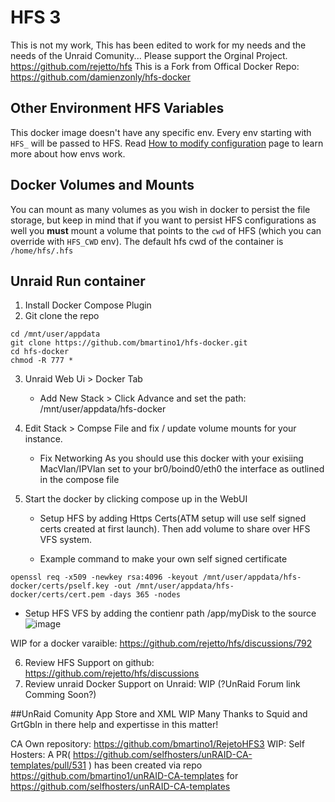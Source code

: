 # HFS 3
This is not my work, This has been edited to work for my needs and the needs of the Unraid Comunity...
Please support the Orginal Project. https://github.com/rejetto/hfs
This is a Fork from Offical Docker Repo: https://github.com/damienzonly/hfs-docker

## Other Environment HFS Variables
This docker image doesn't have any specific env. Every env starting with `HFS_` will be passed to HFS.
Read [How to modify configuration](https://github.com/rejetto/hfs/blob/main/config.md#how-to-modify-configuration) page to learn more about how envs work.

## Docker Volumes and Mounts
You can mount as many volumes as you wish in docker to persist the file storage, but keep in mind that if you want to persist HFS configurations as well you **must** mount a volume that points to the `cwd` of HFS (which you can override with `HFS_CWD` env).
The default hfs cwd of the container is `/home/hfs/.hfs`

## Unraid Run container
1. Install Docker Compose Plugin
2. Git clone the repo
```
cd /mnt/user/appdata
git clone https://github.com/bmartino1/hfs-docker.git
cd hfs-docker
chmod -R 777 *
```
3. Unraid Web Ui > Docker Tab
   - Add New Stack > Click Advance and set the path: /mnt/user/appdata/hfs-docker

4. Edit Stack > Compse File and fix / update volume mounts for your instance.
   - Fix Networking As you should use this docker with your exisiing MacVlan/IPVlan set to your br0/boind0/eth0 the interface as outlined in the compose file

5. Start the docker by clicking compose up in the WebUI

   - Setup HFS by adding Https Certs(ATM setup will use self signed certs created at first launch). Then add volume to share over HFS VFS system.

   - Example command to make your own self signed certificate

```
openssl req -x509 -newkey rsa:4096 -keyout /mnt/user/appdata/hfs-docker/certs/pself.key -out /mnt/user/appdata/hfs-docker/certs/cert.pem -days 365 -nodes
```

   - Setup HFS VFS by adding the contienr path /app/myDisk to the source 
![image](https://github.com/user-attachments/assets/abec5b56-3d1c-4d1b-947c-c2160d95b728)

WIP for a docker varaible: https://github.com/rejetto/hfs/discussions/792 

6. Review HFS Support on github: https://github.com/rejetto/hfs/discussions
7. Review unraid Docker Support on Unraid: WIP (?UnRaid Forum link Comming Soon?)

##UnRaid Comunity App Store and XML
WIP
Many Thanks to Squid and GrtGbln in there help and expertisse in this matter!

CA Own repository: https://github.com/bmartino1/RejetoHFS3
WIP:
Self Hosters: 
A PR( https://github.com/selfhosters/unRAID-CA-templates/pull/531 ) has been created via repo https://github.com/bmartino1/unRAID-CA-templates
for https://github.com/selfhosters/unRAID-CA-templates

